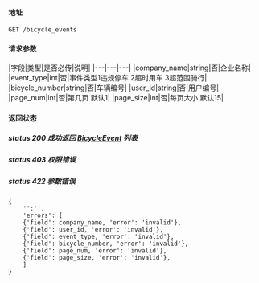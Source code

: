 #### 地址
```
GET /bicycle_events
```

#### 请求参数
|字段|类型|是否必传|说明|
|---|---|---|
|company_name|string|否|企业名称|
|event_type|int|否|事件类型1违规停车 2超时用车 3超范围骑行|
|bicycle_number|string|否|车辆编号|
|user_id|string|否|用户编号|
|page_num|int|否|第几页 默认1|
|page_size|int|否|每页大小 默认15|

#### 返回状态

##### status 200 成功返回 [BicycleEvent] 列表
##### status 403 权限错误
##### status 422 参数错误
```
{
    '':'',
    'errors': [
    {'field': company_name, 'error': 'invalid'},
    {'field': user_id, 'error': 'invalid'},
    {'field': event_type, 'error': 'invalid'},
    {'field': bicycle_number, 'error': 'invalid'},
    {'field': page_num, 'error': 'invalid'},
    {'field': page_size, 'error': 'invalid'},
    ]
}
```
[BicycleEvent]:entities.md#BicycleEvent
